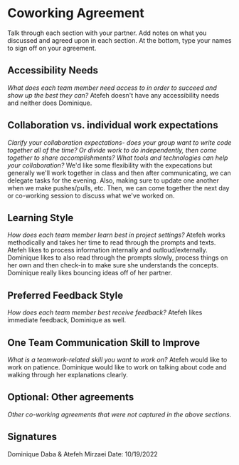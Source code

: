 # Coworking Agreement

Talk through each section with your partner. Add notes on what you discussed and agreed upon in each section. At the bottom, type your names to sign off on your agreement.

## Accessibility Needs
*What does each team member need access to in order to succeed and show up the best they can?*
Atefeh doesn't have any accessibility needs and neither does Dominique. 

## Collaboration vs. individual work expectations
*Clarify your collaboration expectations- does your group want to write code together all of the time? Or divide work to do independently, then come together to share accomplishments? What tools and technologies can help your collaboration?*
We'd like some flexibility with the expecations but generally we'll work together in class and then after communicating, we can delegate tasks for the evening. Also, making sure to update one another when we make pushes/pulls, etc. Then, we can come together the next day or co-working session to discuss what we've worked on. 

## Learning Style
*How does each team member learn best in project settings?*
Atefeh works methodically and takes her time to read through the prompts and texts. Atefeh likes to process information internally and outloud/externally. Dominique likes to also read through the prompts slowly, process things on her own and then check-in to make sure she understands the concepts. Dominique really likes bouncing ideas off of her partner. 

## Preferred Feedback Style
*How does each team member best receive feedback?*
Atefeh likes immediate feedback, Dominique as well.

## One Team Communication Skill to Improve
*What is a teamwork-related skill you want to work on?*
Atefeh would like to work on patience. Dominique would like to work on talking about code and walking through her explanations clearly. 
## Optional: Other agreements
*Other co-working agreements that were not captured in the above sections.*

## Signatures
Dominique Daba & Atefeh Mirzaei
Date: 10/19/2022
